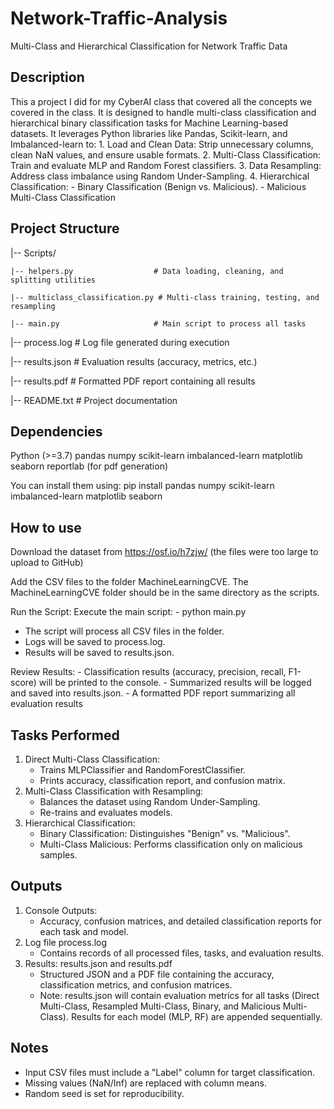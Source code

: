 # Network-Traffic-Analysis

Multi-Class and Hierarchical Classification for Network Traffic Data

Description
-----------
This a project I did for my CyberAI class that covered all the concepts we covered in the class. It is designed to handle multi-class classification and hierarchical binary classification tasks for Machine Learning-based datasets. 
It leverages Python libraries like Pandas, Scikit-learn, and Imbalanced-learn to:
    1. Load and Clean Data: Strip unnecessary columns, clean NaN values, and ensure usable formats.
    2. Multi-Class Classification: Train and evaluate MLP and Random Forest classifiers.
    3. Data Resampling: Address class imbalance using Random Under-Sampling.
    4. Hierarchical Classification:
        - Binary Classification (Benign vs. Malicious).
        - Malicious Multi-Class Classification


Project Structure
-----------------


|-- Scripts/    

    |-- helpers.py                  # Data loading, cleaning, and splitting utilities

    |-- multiclass_classification.py # Multi-class training, testing, and resampling

    |-- main.py                     # Main script to process all tasks

|-- process.log                 # Log file generated during execution

|-- results.json                # Evaluation results (accuracy, metrics, etc.)

|-- results.pdf                 # Formatted PDF report containing all results

|-- README.txt                  # Project documentation


Dependencies
------------
Python (>=3.7)
pandas
numpy
scikit-learn
imbalanced-learn
matplotlib
seaborn
reportlab (for pdf generation)

You can install them using:
pip install pandas numpy scikit-learn imbalanced-learn matplotlib seaborn


How to use
-----------

Download the dataset from https://osf.io/h7zjw/ (the files were too large to upload to GitHub)

Add the CSV files to the folder MachineLearningCVE. The MachineLearningCVE folder should be in the same directory as the scripts.

Run the Script: Execute the main script:
    - python main.py

- The script will process all CSV files in the folder.
- Logs will be saved to process.log.
- Results will be saved to results.json.

Review Results:
    - Classification results (accuracy, precision, recall, F1-score) will be printed to the console.
    - Summarized results will be logged and saved into results.json.
    - A formatted PDF report summarizing all evaluation results



Tasks Performed
---------------
1. Direct Multi-Class Classification:
    - Trains MLPClassifier and RandomForestClassifier.
    - Prints accuracy, classification report, and confusion matrix.
2. Multi-Class Classification with Resampling:
    - Balances the dataset using Random Under-Sampling.
    - Re-trains and evaluates models.
3. Hierarchical Classification:
    - Binary Classification: Distinguishes "Benign" vs. "Malicious".
    - Multi-Class Malicious: Performs classification only on malicious samples.


Outputs
-------
1. Console Outputs:
    - Accuracy, confusion matrices, and detailed classification reports for each task and model.
2. Log file process.log
    - Contains records of all processed files, tasks, and evaluation results.
3. Results: results.json and results.pdf
    - Structured JSON and a PDF file containing the accuracy, classification metrics, and confusion matrices.
    - Note: results.json will contain evaluation metrics for all tasks (Direct Multi-Class, Resampled Multi-Class, Binary, and Malicious Multi-Class). Results for each model (MLP, RF) are appended sequentially.


Notes
-----
- Input CSV files must include a "Label" column for target classification.
- Missing values (NaN/Inf) are replaced with column means.
- Random seed is set for reproducibility.
